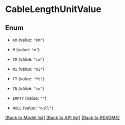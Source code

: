 # CableLengthUnitValue

## Enum


* `KM` (value: `"km"`)

* `M` (value: `"m"`)

* `CM` (value: `"cm"`)

* `MI` (value: `"mi"`)

* `FT` (value: `"ft"`)

* `IN` (value: `"in"`)

* `EMPTY` (value: `""`)

* `NULL` (value: `"null"`)


[[Back to Model list]](../README.md#documentation-for-models) [[Back to API list]](../README.md#documentation-for-api-endpoints) [[Back to README]](../README.md)


